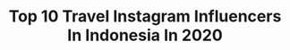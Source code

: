---
title: Top 10 Travel Instagram Influencers In Indonesia In 2020
description: >-
  Find top travel Instagram influencers in Indonesia in 2020. Most popular hashtags: #indonesia #balivibes #travelphotography.
platform: Instagram
hits: 2059
text_top: Analyze the best Instagram influencers on inBeat.
text_bottom: Our platform aggregates 2059 Instagram influencers like this in Indonesia for you to pitch.
profiles:
  - username: "traveltoescapes"
    fullname: >-
      ~travel
    bio: >-
      LOVE MOTHER NATURE BE FIERCE , BE YOU ~ Traveling since January 2019 📧: toescapescontacttravel@gmail.com
    location: "Indonesia"
    followers: 22394
    engagement: 160
    commentsToLikes: 0.028492
    id: ck5zu2ibg1k5f0i14id81i7c8
    verified: false
    hashtags: "#bathflower, #wheretogonext, #placestogo, #tropicalisland"
  - username: "florenciagomezs"
    fullname: >-
      𝐹𝐿𝑂𝑅 ☘︎︎ | traveler & dreamer
    bio: >-
      ✨living my life the way I dreamt it ✈︎ travel, photography & ocean enthusiast 🪐36 countries and counting Uruguay born ☀︎︎ Currently in madrid
    location: "Indonesia"
    followers: 4876
    engagement: 2484
    commentsToLikes: 0.273880
    id: ck0u8riq182lx0i19avaj1a3n
    verified: false
    hashtags: "#greece, #indonesia, #islandlife, #traveler"
  - username: "putrianindyah"
    fullname: >-
      Putri Anindyah 🐻 | Jogja
    bio: >-
      📍 Yogyakarta 👒 Traveling for life 📩 DM for Business #putrianindyah
    location: "Indonesia"
    followers: 6032
    engagement: 1433
    commentsToLikes: 0.087355
    id: ck8sz9wgtnmgk0j78ujczo9ae
    verified: false
    hashtags: "#putrianindyah"
  - username: "elenacoffey777"
    fullname: >-
      Elena Coffey
    bio: >-
      Fashion | Beauty | Lifestyle | Travelling the World Non Stop✈️ My main account: @elenacoffey
    location: "Indonesia"
    followers: 28406
    engagement: 793
    commentsToLikes: 0.097526
    id: ck8t5rzc5b1ce0j78bh9g5vsq
    verified: false
    hashtags: "#beautifulbali, #thetraveltag, #journeyofgirls, #elenacoffey"
  - username: "anukmau"
    fullname: >-
      anuk
    bio: >-
      • Travel • Work • Repeat • 🏡 Tasikmalaya 📍Batam
    location: "Indonesia"
    followers: 7169
    engagement: 1790
    commentsToLikes: 0.604813
    id: ckap84shbmtuu0i78tbmwtx35
    verified: false
    hashtags: "#freshair, #curuglovers, #photography, #kepridaily"
  - username: "isnansholeh"
    fullname: >-
      ISNAN SHOLEH  | asli JOGJA
    bio: >-
      Natural Travel Explorer Hotel Reviewer Living in Daerah Istimewa Yogyakarta, INDONESIA - 🇮🇩 ___________________________________________________
    location: "Indonesia"
    followers: 11216
    engagement: 1562
    commentsToLikes: 0.131442
    id: ck0w6h7ui8jrl0i194tiigk5l
    verified: false
    hashtags: "#temanggung, #javascenery, #exploreindonesia, #lingkarindonesia"
  - username: "rendi.oktaasmardi"
    fullname: >-
      rendi oktaasmaardi
    bio: >-
      Travelling✈️ Traveller Kelas Ekonomi🚗⛵️ Pramugara Wanna Be✈️🙏🏻 Pariwisata Kuliner🛫🍲 Padang-Payakumbuh🌏 Dubai-Indonesia🌏
    location: "Indonesia"
    followers: 10862
    engagement: 1518
    commentsToLikes: 0.134743
    id: ckap87zlgn86n0i78wmh07tcb
    verified: false
    hashtags: "#lfl"
  - username: "frenchfries_mr"
    fullname: >-
      Angga || Indonesia Wanderer
    bio: >-
      MADIUN,Indonesia 2nd Account @angga_potrait1 📍Hotelier 📍Pengabdi Konten 📍Traveller Addict 📍Photography #maskentangjalanjalan #pengabdikonten
    location: "Indonesia"
    followers: 12355
    engagement: 1382
    commentsToLikes: 0.353630
    id: ck8sz9rqtnlwi0j785tzg693r
    verified: false
    hashtags: "#madiunkotagadis, #karanganyarhits, #sidoarjohits, #madiunwisata"
  - username: "novinurfardiyawati"
    fullname: >-
      P U A N K E L A N A
    bio: >-
      •Coffee|Book|Travel• Blt-Sby @fajarwahyusa💍 Part of : Eci, Qrm, Mrs, Nin, Adr #lemonsquad @lemoninfluencer.id
    location: "Indonesia"
    followers: 25764
    engagement: 1079
    commentsToLikes: 0.128490
    id: ck9wh782ywkta0j78jux062ot
    verified: false
    hashtags: "#ikutangiveaway, #chocomory, #peninggibadan, #rosewater"
  - username: "carrmenncc"
    fullname: >-
      𝗖 𝗔 𝗥 𝗠 𝗘 𝗡 | 𝐭𝐫𝐚𝐯𝐞𝐥 👣
    bio: >-
      People say “Let’s make lots of money and go travel” but I say “Why wait?" 🌍 Follow my footsteps 📧 carmenncc.17@gmail.com
    location: "Indonesia"
    followers: 2219
    engagement: 2347
    commentsToLikes: 0.112221
    id: ck0w2uik7q8s00i19qwovox6l
    verified: false
    hashtags: "#klookstories, #officialtravel360, #airasiamalaysia, #praha"
---